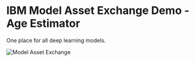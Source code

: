 # IBM Model Asset Exchange Demo - Age Estimator

One place for all deep learning models.

![Model Asset Exchange](https://developer.ibm.com/code/exchanges/models/)
